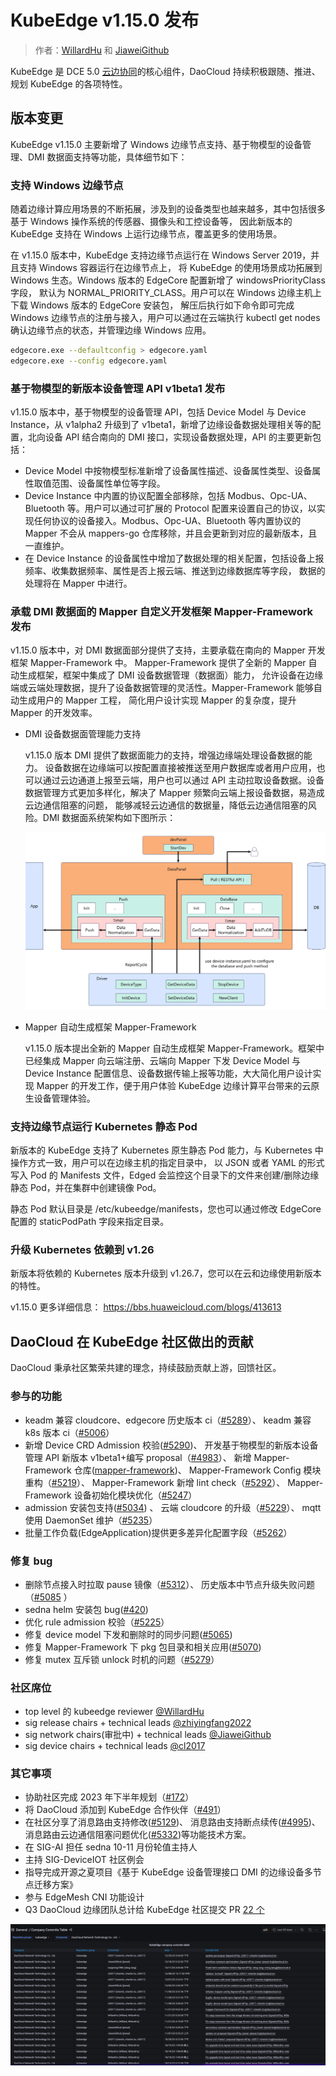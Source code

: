 # KubeEdge v1.15.0 发布

> 作者：[WillardHu](https://github.com/WillardHu) 和 [JiaweiGithub](https://github.com/JiaweiGithub)

KubeEdge 是 DCE 5.0 [云边协同](../kant/intro/index.md)的核心组件，DaoCloud
持续积极跟随、推进、规划 KubeEdge 的各项特性。

## 版本变更

KubeEdge v1.15.0 主要新增了 Windows 边缘节点支持、基于物模型的设备管理、DMI 数据面支持等功能，具体细节如下：

### 支持 Windows 边缘节点

随着边缘计算应用场景的不断拓展，涉及到的设备类型也越来越多，其中包括很多基于 Windows 操作系统的传感器、摄像头和工控设备等，
因此新版本的 KubeEdge 支持在 Windows 上运行边缘节点，覆盖更多的使用场景。

在 v1.15.0 版本中，KubeEdge 支持边缘节点运行在 Windows Server 2019，并且支持 Windows 容器运行在边缘节点上，
将 KubeEdge 的使用场景成功拓展到 Windows 生态。Windows 版本的 EdgeCore 配置新增了 windowsPriorityClass 字段，
默认为 NORMAL_PRIORITY_CLASS。用户可以在 Windows 边缘主机上下载 Windows 版本的 EdgeCore 安装包，
解压后执行如下命令即可完成 Windows 边缘节点的注册与接入，用户可以通过在云端执行 kubectl get nodes 确认边缘节点的状态，并管理边缘 Windows 应用。

```sh
edgecore.exe --defaultconfig > edgecore.yaml
edgecore.exe --config edgecore.yaml
```

### 基于物模型的新版本设备管理 API v1beta1 发布

v1.15.0 版本中，基于物模型的设备管理 API，包括 Device Model 与 Device Instance，从 v1alpha2 升级到了
v1beta1，新增了边缘设备数据处理相关等的配置，北向设备 API 结合南向的 DMI 接口，实现设备数据处理，API 的主要更新包括：

- Device Model 中按物模型标准新增了设备属性描述、设备属性类型、设备属性取值范围、设备属性单位等字段。
- Device Instance 中内置的协议配置全部移除，包括 Modbus、Opc-UA、Bluetooth 等。用户可以通过可扩展的
  Protocol 配置来设置自己的协议，以实现任何协议的设备接入。Modbus、Opc-UA、Bluetooth 等内置协议的 Mapper
  不会从 mappers-go 仓库移除，并且会更新到对应的最新版本，且一直维护。
- 在 Device Instance 的设备属性中增加了数据处理的相关配置，包括设备上报频率、收集数据频率、属性是否上报云端、推送到边缘数据库等字段，
  数据的处理将在 Mapper 中进行。

### 承载 DMI 数据面的 Mapper 自定义开发框架 Mapper-Framework 发布

v1.15.0 版本中，对 DMI 数据面部分提供了支持，主要承载在南向的 Mapper 开发框架 Mapper-Framework 中。
Mapper-Framework 提供了全新的 Mapper 自动生成框架，框架中集成了 DMI 设备数据管理（数据面）能力，
允许设备在边缘端或云端处理数据，提升了设备数据管理的灵活性。Mapper-Framework 能够自动生成用户的 Mapper 工程，
简化用户设计实现 Mapper 的复杂度，提升 Mapper 的开发效率。

- DMI 设备数据面管理能力支持

    v1.15.0 版本 DMI 提供了数据面能力的支持，增强边缘端处理设备数据的能力。
    设备数据在边缘端可以按配置直接被推送至用户数据库或者用户应用，也可以通过云边通道上报至云端，用户也可以通过 API
    主动拉取设备数据。设备数据管理方式更加多样化，解决了 Mapper 频繁向云端上报设备数据，易造成云边通信阻塞的问题，
    能够减轻云边通信的数据量，降低云边通信阻塞的风险。DMI 数据面系统架构如下图所示：

    ![系统架构](./images/edge01.png)

- Mapper 自动生成框架 Mapper-Framework

    v1.15.0 版本提出全新的 Mapper 自动生成框架 Mapper-Framework。框架中已经集成 Mapper 向云端注册、云端向 Mapper 下发
    Device Model 与 Device Instance 配置信息、设备数据传输上报等功能，大大简化用户设计实现 Mapper 的开发工作，便于用户体验
    KubeEdge 边缘计算平台带来的云原生设备管理体验。

### 支持边缘节点运行 Kubernetes 静态 Pod

新版本的 KubeEdge 支持了 Kubernetes 原生静态 Pod 能力，与 Kubernetes 中操作方式一致，用户可以在边缘主机的指定目录中，
以 JSON 或者 YAML 的形式写入 Pod 的 Manifests 文件，Edged 会监控这个目录下的文件来创建/删除边缘静态 Pod，并在集群中创建镜像 Pod。

静态 Pod 默认目录是 /etc/kubeedge/manifests，您也可以通过修改 EdgeCore 配置的 staticPodPath 字段来指定目录。

### 升级 Kubernetes 依赖到 v1.26

新版本将依赖的 Kubernetes 版本升级到 v1.26.7，您可以在云和边缘使用新版本的特性。

v1.15.0 更多详细信息： https://bbs.huaweicloud.com/blogs/413613

## DaoCloud 在 KubeEdge 社区做出的贡献

DaoCloud 秉承社区繁荣共建的理念，持续鼓励贡献上游，回馈社区。

### 参与的功能

- keadm 兼容 cloudcore、edgecore 历史版本 ci（[#5289](https://github.com/kubeedge/kubeedge/pull/5289)）、
  keadm 兼容 k8s 版本 ci（[#5006](https://github.com/kubeedge/kubeedge/pull/5006)）
- 新增 Device CRD Admission 校验([#5290](https://github.com/kubeedge/kubeedge/pull/5290))、
  开发基于物模型的新版本设备管理 API 新版本 v1beta1+编写 proposal（[#4983](https://github.com/kubeedge/kubeedge/pull/4983)）、
  新增 Mapper-Framework 仓库([mapper-framework](https://github.com/kubeedge/mapper-framework))、
  Mapper-Framework Config 模块重构（[#5219](https://github.com/kubeedge/kubeedge/pull/5219)）、
  Mapper-Framework 新增 lint check（[#5292](https://github.com/kubeedge/kubeedge/pull/5292)）、
  Mapper-Framework 设备初始化模块优化（[#5247](https://github.com/kubeedge/kubeedge/pull/5247)）
- admission 安装包支持([#5034](https://github.com/kubeedge/kubeedge/pull/5034)) 、
  云端 cloudcore 的升级（[#5229](https://github.com/kubeedge/kubeedge/pull/5229)）、
  mqtt 使用 DaemonSet 维护（[#5235](https://github.com/kubeedge/kubeedge/pull/5235)）
- 批量工作负载(EdgeApplication)提供更多差异化配置字段（[#5262](https://github.com/kubeedge/kubeedge/pull/5262)）

### 修复 bug

- 删除节点接入时拉取 pause 镜像（[#5312](https://github.com/kubeedge/kubeedge/pull/5312)）、
  历史版本中节点升级失败问题（[#5085](https://github.com/kubeedge/kubeedge/pull/5085) ）
- sedna helm 安装包 bug([#420](https://github.com/kubeedge/sedna/pull/420))
- 优化 rule admission 校验（[#5225](https://github.com/kubeedge/kubeedge/pull/5225)）
- 修复 device model 下发和删除时的同步问题([#5065](https://github.com/kubeedge/kubeedge/pull/5065))
- 修复 Mapper-Framework 下 pkg 包目录和相关应用([#5070](https://github.com/kubeedge/kubeedge/pull/5070))
- 修复 mutex 互斥锁 unlock 时机的问题（[#5279](https://github.com/kubeedge/kubeedge/pull/5279)）

### 社区席位

- top level 的 kubeedge reviewer [@WillardHu](https://github.com/WillardHu)
- sig release chairs + technical leads [@zhiyingfang2022](https://github.com/zhiyingfang2022)
- sig network chairs(审批中) + technical leads [@JiaweiGithub](https://github.com/JiaweiGithub)
- sig device chairs + technical leads [@cl2017](https://github.com/cl2017)

### 其它事项

- 协助社区完成 2023 年下半年规划（[#172](https://github.com/kubeedge/community/pull/172)）
- 将 DaoCloud 添加到 KubeEdge 合作伙伴（[#491](https://github.com/kubeedge/website/pull/491)）
- 在社区分享了消息路由支持修改([#5129](https://github.com/kubeedge/kubeedge/issues/5129))、
  消息路由支持断点续传([#4995](https://github.com/kubeedge/kubeedge/issues/4995))、
  消息路由云边通信阻塞问题优化([#5332](https://github.com/kubeedge/kubeedge/issues/5332))等功能技术方案。
- 在 SIG-AI 担任 sedna 10-11 月份轮值主持人
- 主持 SIG-DeviceIOT 社区例会
- 指导完成开源之夏项目《基于 KubeEdge 设备管理接口 DMI 的边缘设备多节点迁移方案》
- 参与 EdgeMesh CNI 功能设计
- Q3 DaoCloud 边缘团队总计给 KubeEdge 社区提交 PR [22 个](https://kubeedge.devstats.cncf.io/d/56/company-commits-table?orgId=1&from=now-90d&to=now&var-repogroups=kubeedge&var-companies=DaoCloud%20Network%20Technology%20Co.%20Ltd.)

![贡献](./images/edge02.png)
